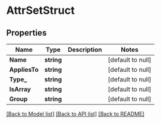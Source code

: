 # AttrSetStruct

## Properties
Name | Type | Description | Notes
------------ | ------------- | ------------- | -------------
**Name** | **string** |  | [default to null]
**AppliesTo** | **string** |  | [default to null]
**Type_** | **string** |  | [default to null]
**IsArray** | **string** |  | [default to null]
**Group** | **string** |  | [default to null]

[[Back to Model list]](../README.md#documentation-for-models) [[Back to API list]](../README.md#documentation-for-api-endpoints) [[Back to README]](../README.md)

